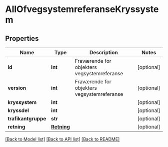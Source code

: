 # AllOfvegsystemreferanseKryssystem

## Properties
Name | Type | Description | Notes
------------ | ------------- | ------------- | -------------
**id** | **int** | Fraværende for objekters vegsystemreferanse | [optional] 
**version** | **int** | Fraværende for objekters vegsystemreferanse | [optional] 
**kryssystem** | **int** |  | [optional] 
**kryssdel** | **int** |  | [optional] 
**trafikantgruppe** | **str** |  | [optional] 
**retning** | [**Retning**](Retning.md) |  | [optional] 

[[Back to Model list]](../README.md#documentation-for-models) [[Back to API list]](../README.md#documentation-for-api-endpoints) [[Back to README]](../README.md)

